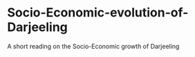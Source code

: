 # Socio-Economic-evolution-of-Darjeeling
A short reading on the Socio-Economic growth of Darjeeling
